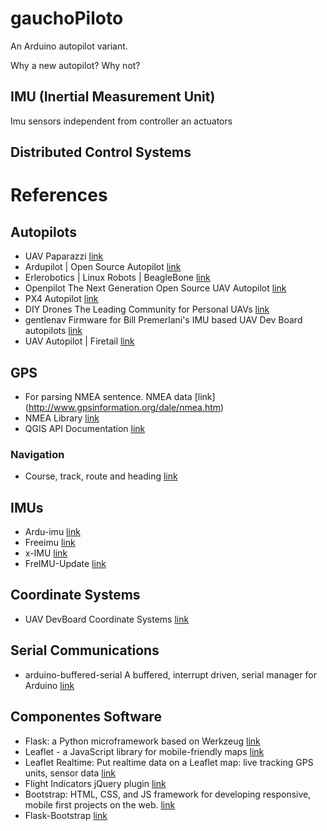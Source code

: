 # gauchoPiloto
An Arduino autopilot variant.

Why a new autopilot? Why not?

## IMU (Inertial Measurement Unit) 

Imu sensors independent from controller an actuators

## Distributed Control Systems

# References

## Autopilots

 * UAV Paparazzi [link](http://wiki.paparazziuav.org)
 * Ardupilot | Open Source Autopilot [link](http://wiki.paparazziuav.org)
 * Erlerobotics | Linux Robots | BeagleBone  [link](http://erlerobotics.com/blog/home-creative/)
 * Openpilot  The Next Generation Open Source UAV Autopilot [link](https://www.openpilot.org/)
 * PX4 Autopilot [link](https://pixhawk.org)
 * DIY Drones The Leading Community for Personal UAVs [link](http://diydrones.com/)
 * gentlenav Firmware for Bill Premerlani's IMU based UAV Dev Board autopilots [link](https://code.google.com/p/gentlenav/)
 * UAV Autopilot | Firetail [link](http://www.firetailuav.com/index.php/blog)


## GPS

 *  For parsing NMEA sentence. NMEA data [link] (http://www.gpsinformation.org/dale/nmea.htm)
 *  NMEA Library [link](http://nmea.sourceforge.net/)
 *  QGIS API Documentation [link](http://qgis.org/api/struct__nmeaINFO.html)

### Navigation
 * Course, track, route and heading [link](http://en.wikipedia.org/wiki/Course_%28navigation%29)

## IMUs
 * Ardu-imu [link](https://code.google.com/p/ardu-imu/wiki/ArduIMUV4)
 * Freeimu [link](http://www.varesano.net/topic/freeimu)
 * x-IMU   [link](http://www.x-io.co.uk/)
 * FreIMU-Update [link](https://github.com/mjs513/FreeIMU-Updates)

## Coordinate Systems
 * UAV DevBoard Coordinate Systems [link](https://code.google.com/p/gentlenav/wiki/UDBCoordinateSystems)

## Serial Communications
  * arduino-buffered-serial A buffered, interrupt driven, serial manager for Arduino [link](https://code.google.com/p/arduino-buffered-serial/) 

## Componentes Software
 * Flask: a Python microframework based on Werkzeug [link](http://flask.pocoo.org/)
 * Leaflet - a JavaScript library for mobile-friendly maps [link](http://leafletjs.com/)
 * Leaflet Realtime: Put realtime data on a Leaflet map: live tracking GPS units, sensor data [link](https://github.com/perliedman/leaflet-realtime)
 * Flight Indicators jQuery plugin [link](https://github.com/sebmatton/jQuery-Flight-Indicators)
 * Bootstrap: HTML, CSS, and JS framework for developing responsive, mobile first projects on the web. [link](http://getbootstrap.com/)
 * Flask-Bootstrap [link](Flask-Bootstrap) 
